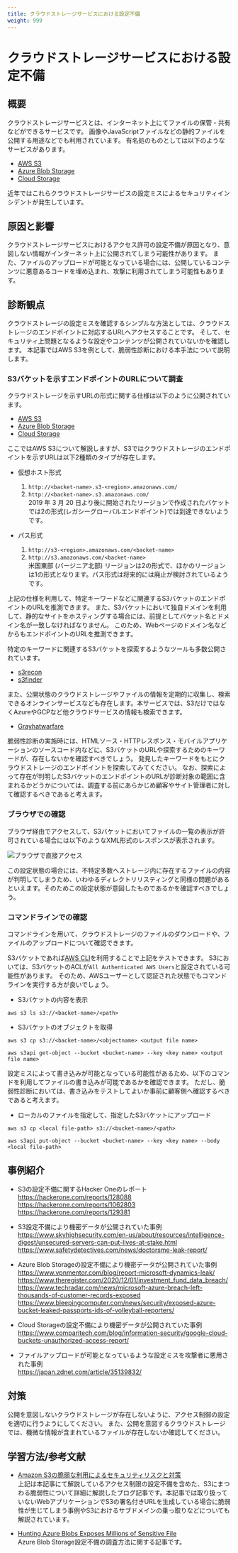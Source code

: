 ```yaml
---
title: クラウドストレージサービスにおける設定不備
weight: 999
---
```


# クラウドストレージサービスにおける設定不備

## 概要

クラウドストレージサービスとは、インターネット上にてファイルの保管・共有などができるサービスです。
画像やJavaScriptファイルなどの静的ファイルを公開する用途などでも利用されています。
有名処のものとしては以下のようなサービスがあります。

* [AWS S3](https://aws.amazon.com/s3/)
* [Azure Blob Storage](https://azure.microsoft.com/services/storage/blobs/)
* [Cloud Storage](https://cloud.google.com/storage)

近年ではこれらクラウドストレージサービスの設定ミスによるセキュリティインシデントが発生しています。

## 原因と影響

クラウドストレージサービスにおけるアクセス許可の設定不備が原因となり、意図しない情報がインターネット上に公開されてしまう可能性があります。
また、ファイルのアップロードが可能となっている場合には、公開しているコンテンツに悪意あるコードを埋め込まれ、攻撃に利用されてしまう可能性もあります。

## 診断観点

クラウドストレージの設定ミスを確認するシンプルな方法としては、クラウドストレージのエンドポイントに対応するURLへアクセスすることです。
そして、セキュリティ上問題となるような設定やコンテンツが公開されていないかを確認します。
本記事ではAWS S3を例として、脆弱性診断における本手法について説明します。

### S3バケットを示すエンドポイントのURLについて調査

クラウドストレージを示すURLの形式に関する仕様は以下のように公開されています。

* [AWS S3](https://docs.aws.amazon.com/ja_jp/AmazonS3/latest/userguide/access-bucket-intro.html)
* [Azure Blob Storage](https://learn.microsoft.com/ja-jp/azure/storage/blobs/storage-blobs-introduction)
* [Cloud Storage](https://cloud.google.com/storage/docs/request-endpoints?hl=ja)

ここではAWS S3について解説しますが、S3ではクラウドストレージのエンドポイントを示すURLは以下2種類のタイプが存在します。

* 仮想ホスト形式
    1. `http://<backet-name>.s3-<region>.amazonaws.com/`
    2. `http://<backet-name>.s3.amazonaws.com/`  
    2019 年 3 月 20 日より後に開始されたリージョンで作成されたバケットでは2の形式(レガシーグローバルエンドポイント)では到達できないようです。

* パス形式
    1. `http://s3-<region>.amazonaws.com/<backet-name>`
    2. `http://s3.amazonaws.com/<backet-name>`  
    米国東部 (バージニア北部) リージョンは2の形式で、ほかのリージョンは1の形式となります。パス形式は将来的には廃止が検討されているようです。

上記の仕様を利用して、特定キーワードなどに関連するS3バケットのエンドポイントのURLを推測できます。
また、S3バケットにおいて独自ドメインを利用して、静的なサイトをホスティングする場合には、前提としてバケット名とドメイン名が一致しなければなりません。
このため、Webページのドメイン名などからもエンドポイントのURLを推測できます。

特定のキーワードに関連するS3バケットを探索するようなツールも多数公開されています。

* [s3recon](https://github.com/clarketm/s3recon)
* [s3finder](https://github.com/magisterquis/s3finder)

また、公開状態のクラウドストレージやファイルの情報を定期的に収集し、検索できるオンラインサービスなども存在します。本サービスでは、S3だけではなくAzureやGCPなど他クラウドサービスの情報も検索できます。

* [Grayhatwarfare](https://grayhatwarfare.com/)

脆弱性診断の実施時には、HTMLソース・HTTPレスポンス・モバイルアプリケーションのソースコード内などに、S3バケットのURLや探索するためのキーワードが、存在しないかを確認すべきでしょう。
発見したキーワードをもとにクラウドストレージのエンドポイントを探索してみてください。
なお、探索によって存在が判明したS3バケットのエンドポイントのURLが診断対象の範囲に含まれるかどうかについては、調査する前にあらかじめ顧客やサイト管理者に対して確認するべきであると考えます。

### ブラウザでの確認

ブラウザ経由でアクセスして、S3バケットにおいてファイルの一覧の表示が許可されている場合には以下のようなXML形式のレスポンスが表示されます。

![ブラウザで直接アクセス](../image/s3.png)

この設定状態の場合には、不特定多数へストレージ内に存在するファイルの内容が判明してしまうため、いわゆるディレクトリリスティングと同様の問題があるといえます。そのためこの設定状態が意図したものであるかを確認すべきでしょう。

### コマンドラインでの確認

コマンドラインを用いて、クラウドストレージのファイルのダウンロードや、ファイルのアップロードについて確認できます。

S3バケットであれば[AWS CLI](https://aws.amazon.com/jp/cli/)を利用することで上記をテストできます。
S3においては、S3バケットのACLが`All Authenticated AWS Users`と設定されている可能性があります。
そのため、AWSユーザーとして認証された状態でもコマンドラインを実行する方が良いでしょう。

* S3バケットの内容を表示
```
aws s3 ls s3://<backet-name>/<path>
```

* S3バケットのオブジェクトを取得
```
aws s3 cp s3://<backet-name>/<objectname> <output file name>
```
```
aws s3api get-object --bucket <bucket-name> --key <key name> <output file name>
```

設定ミスによって書き込みが可能となっている可能性があるため、以下のコマンドを利用してファイルの書き込みが可能であるかを確認できます。
ただし、脆弱性診断においては、書き込みをテストしてよいか事前に顧客側へ確認するべきであると考えます。

* ローカルのファイルを指定して、指定したS3バケットにアップロード
```
aws s3 cp <local file-path> s3://<bucket-name>/<path>
```
```
aws s3api put-object --bucket <bucket-name> --key <key name> --body <local file-path>
```

## 事例紹介

* S3の設定不備に関するHacker Oneのレポート   
https://hackerone.com/reports/128088  
https://hackerone.com/reports/1062803  
https://hackerone.com/reports/129381

* S3設定不備により機密データが公開されていた事例  
https://www.skyhighsecurity.com/en-us/about/resources/intelligence-digest/unsecured-servers-can-put-lives-at-stake.html  
https://www.safetydetectives.com/news/doctorsme-leak-report/

* Azure Blob Storageの設定不備により機密データが公開されていた事例  
https://www.vpnmentor.com/blog/report-microsoft-dynamics-leak/
https://www.theregister.com/2020/12/01/investment_fund_data_breach/  
https://www.techradar.com/news/microsoft-azure-breach-left-thousands-of-customer-records-exposed  
https://www.bleepingcomputer.com/news/security/exposed-azure-bucket-leaked-passports-ids-of-volleyball-reporters/

* Cloud Storageの設定不備により機密データが公開されていた事例  
https://www.comparitech.com/blog/information-security/google-cloud-buckets-unauthorized-access-report/

* ファイルアップロードが可能となっているような設定ミスを攻撃者に悪用された事例  
https://japan.zdnet.com/article/35139832/

## 対策

公開を意図しないクラウドストレージが存在しないように、アクセス制御の設定を適切に行うようにしてください。
また、公開を意図するクラウドストレージでは、機微な情報が含まれているファイルが存在しないか確認してください。

## 学習方法/参考文献

* [Amazon S3の脆弱な利用によるセキュリティリスクと対策](https://blog.flatt.tech/entry/s3_security)  
上記は本記事にて解説しているアクセス制限の設定不備を含めた、S3にまつわる脆弱性について詳細に解説したブログ記事です。本記事では取り扱っていないWebアプリケーションでS3の署名付きURLを生成している場合に脆弱性が生じてしまう事例やS3におけるサブドメインの乗っ取りなどについても解説されています。

* [Hunting Azure Blobs Exposes Millions of Sensitive File](https://www.cyberark.com/resources/threat-research-blog/hunting-azure-blobs-exposes-millions-of-sensitive-files)  
Azure Blob Storage設定不備の調査方法に関する記事です。

